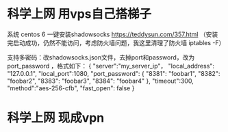 # 科学上网 用vps自己搭梯子

系统 centos 6 一键安装shadowsocks   https://teddysun.com/357.html （安装完启动成功，仍然不能访问，考虑防火墙问题，我这里清理了防火墙 iptables -F）

支持多密码：改shadowsocks.json文件，去掉port和password，改为 port_password ，格式如下：
{
 "server":"my_server_ip"，
 "local_address": "127.0.0.1",
 "local_port":1080,
  "port_password": {
     "8381": "foobar1",
     "8382": "foobar2",
     "8383": "foobar3",
     "8384": "foobar4"
 },
 "timeout":300,
 "method":"aes-256-cfb",
 "fast_open": false
}
# 科学上网 现成vpn
